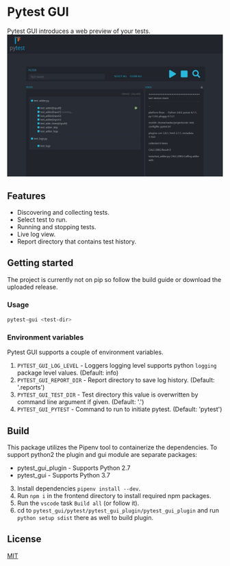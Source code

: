 # Pytest GUI

Pytest GUI introduces a web preview of your tests.
![Pytest GUI preview](pytest_gui_demo.jpg)

## Features

- Discovering and collecting tests.
- Select test to run.
- Running and stopping tests.
- Live log view.
- Report directory that contains test history.

## Getting started

The project is currently not on pip so follow the build guide or download the uploaded release.

### Usage

```sh
pytest-gui <test-dir>
```

### Environment variables

Pytest GUI supports a couple of environment variables.

1. `PYTEST_GUI_LOG_LEVEL` - Loggers logging level supports python `logging` package level values. (Default: info)
2. `PYTEST_GUI_REPORT_DIR` - Report directory to save log history. (Default: '.reports')
3. `PYTEST_GUI_TEST_DIR` - Test directory this value is overwritten by command line argument if given. (Default: '.')
4. `PYTEST_GUI_PYTEST` - Command to run to initiate pytest. (Default: 'pytest')

## Build

This package utilizes the Pipenv tool to containerize the dependencies. To support python2 the plugin and gui module are separate packages:

- pytest_gui_plugin - Supports Python 2.7
- pytest_gui - Supports Python 3.7

3. Install dependencies `pipenv install --dev`.
4. Run `npm i` in the frontend directory to install required npm packages.
5. Run the `vscode` task `Build all` (or follow it).
6. cd to `pytest_gui/pytest/pytest_gui_plugin/pytest_gui_plugin` and run `python setup sdist` there as well to build plugin.

## License

[MIT](https://github.com/ned3144/pytest-gui/blob/main/LICENSE)
